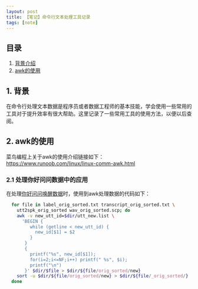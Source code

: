 ```yaml
---
layout: post
title: 【笔记】命令行文本处理工具记录
tags: [note]
---
```


## 目录

1. [背景介绍](#introduction)
2. [awk的使用](#awk)

<h2 id="introduction"> 1. 背景 </h2>

在命令行处理文本数据是程序员或者数据工程师的基本技能，学会使用一些常用的工具对于提升效率有很大帮助。这里记录了一些常用工具的使用方法，以便以后查阅。

<h2 id="awk"> 2. awk的使用 </h2>

菜鸟编程上关于awk的使用介绍链接如下：<https://www.runoob.com/linux/linux-comm-awk.html>

<h3> 2.1 处理你好问问数据中的应用 </h3>

在处理[你好问问唤醒数据](https://openslr.org/87/)时，使用到awk处理数据的代码如下：
```bash
  for file in label_orig_sorted.txt transcript_orig_sorted.txt \
    utt2spk_orig_sorted wav_orig_sorted.scp; do
    awk -v new_utt_id=$dir/utt_new.list \
      'BEGIN {
         while (getline < new_utt_id) {
           new_id[$1] = $2
         }
       }
       {
         printf("%s", new_id[$1]);
         for(i=2;i<=NF;i++) printf(" %s", $i);
         printf("\n")
       }' $dir/$file > $dir/${file/orig_sorted/new}
    sort -u $dir/${file/orig_sorted/new} > $dir/${file/_orig_sorted/}
  done
```